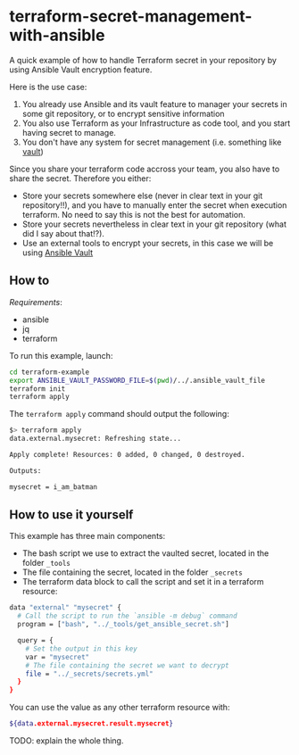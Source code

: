 # terraform-secret-management-with-ansible

A quick example of how to handle Terraform secret in your repository by using Ansible Vault encryption feature.

Here is the use case:

1. You already use Ansible and its vault feature to manager your secrets in some git repository, or to encrypt sensitive information
2. You also use Terraform as your Infrastructure as code tool, and you start having secret to manage.
3. You don't have any system for secret management (i.e. something like [vault](https://www.vaultproject.io/))

Since you share your terraform code accross your team, you also have to share the secret. Therefore you either:

- Store your secrets somewhere else (never in clear text in your git repository!!), and you have to manually enter the secret when execution terraform. No need to say this is not the best for automation.
- Store your secrets nevertheless in clear text in your git repository (what did I say about that!?).
- Use an external tools to encrypt your secrets, in this case we will be using [Ansible Vault](https://docs.ansible.com/ansible/latest/user_guide/vault.html)

## How to

*Requirements*:

- ansible
- jq
- terraform

To run this example, launch:

```bash
cd terraform-example
export ANSIBLE_VAULT_PASSWORD_FILE=$(pwd)/../.ansible_vault_file
terraform init
terraform apply
```

The `terraform apply` command should output the following:

```bash
$> terraform apply
data.external.mysecret: Refreshing state...

Apply complete! Resources: 0 added, 0 changed, 0 destroyed.

Outputs:

mysecret = i_am_batman
```

## How to use it yourself

This example has three main components:

- The bash script we use to extract the vaulted secret, located in the folder `_tools`
- The file containing the secret, located in the folder `_secrets`
- The terraform data block to call the script and set it in a terraform resource:

```bash
data "external" "mysecret" {
  # Call the script to run the `ansible -m debug` command
  program = ["bash", "../_tools/get_ansible_secret.sh"]

  query = {
    # Set the output in this key
    var = "mysecret"
    # The file containing the secret we want to decrypt
    file = "../_secrets/secrets.yml"
  }
}
```

You can use the value as any other terraform resource with:

```bash
${data.external.mysecret.result.mysecret}
```

TODO: explain the whole thing.
